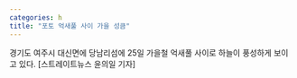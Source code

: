 ```yaml
---
categories: h
title: "포토 억새풀 사이 가을 성큼"
---
```

 경기도 여주시 대신면에 당남리섬에 25일 가을철 억새풀 사이로 하늘이 풍성하게 보이고 있다. [스트레이트뉴스 윤의일 기자]